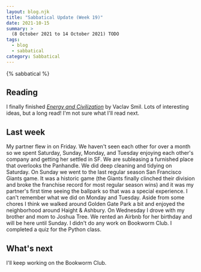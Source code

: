 ```yaml
---
layout: blog.njk
title: "Sabbatical Update (Week 19)"
date: 2021-10-15
summary: >
  (8 October 2021 to 14 October 2021) TODO
tags:
  - blog
  - sabbatical
category: Sabbatical
---
```


{% sabbatical %}

## Reading

I finally finished [*Energy and Civilization*][energyciv] by
Vaclav Smil. Lots of interesting ideas, but a long read! I'm
not sure what I'll read next.

[energyciv]: https://mitpress.mit.edu/books/energy-and-civilization

## Last week

My partner flew in on Friday. We haven't seen each other for
over a month so we spent Saturday, Sunday, Monday, and Tuesday
enjoying each other's company and getting her settled in SF. We
are subleasing a furnished place that overlooks the Panhandle.
We did deep cleaning and tidying on Saturday. On Sunday we went
to the last regular season San Francisco Giants game. It was a
historic game (the Giants finally clinched their division and
broke the franchise record for most regular season wins) and it
was my partner's first time seeing the ballpark so that was a
special experience. I can't remember what we did on Monday and
Tuesday. Aside from some chores I think we walked around Golden
Gate Park a bit and enjoyed the neighborhood around Haight &
Ashbury. On Wednesday I drove with my brother and mom to Joshua
Tree. We rented an Airbnb for her birthday and will be here until
Sunday. I didn't do any work on Bookworm Club. I completed
a quiz for the Python class.

## What's next

I'll keep working on the Bookworm Club.
